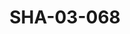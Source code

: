 ---
pid: SHA-03-068
title: SHA-03-068
language: ar
original_label: 
rights: شرحبيل احمد
location_of_original: شرحبيل احمد
photographer_or_studio: 
scanned_from: photograph 7.4 by 10.4
_date: '1965'
location: تونس
description: المبعوثين السوداني والسوري للحفلة في الفندق
additional_notes: 
permission_display: 'yes'
on_server: 'no'
on_website: 'no'
permalink: /photopages/ar/SHA-03-068.html
layout: photo-page
---